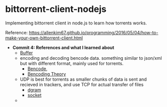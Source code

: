 # bittorrent-client-nodejs

Implementing bittorrent client in node.js to learn how torrents works.

Reference: https://allenkim67.github.io/programming/2016/05/04/how-to-make-your-own-bittorrent-client.html

- **Commit 4: References and what I learned about**
  - [Buffer](https://allenkim67.github.io/programming/2016/05/17/nodejs-buffer-tutorial.html)
  - encoding and decoding bencode data. something similar to json/xml but with different format, mainly used for torrents.
    - [Bencode](https://www.npmjs.com/package/bencode), 
    - [Bencoding Theory](https://wiki.theory.org/BitTorrentSpecification#Bencoding)
  - UDP is best for torrents as smaller chunks of data is sent and recieved in trackers, and use TCP for actual transfer of files
    - [dgram](https://nodejs.org/api/dgram.html)
    - [socket](https://nodejs.org/api/dgram.html#class-dgramsocket)
  - 
